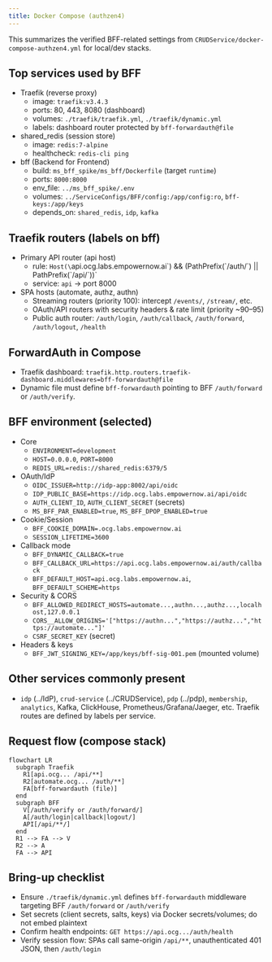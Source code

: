 ```yaml
---
title: Docker Compose (authzen4)
---
```


This summarizes the verified BFF-related settings from `CRUDService/docker-compose-authzen4.yml` for local/dev stacks.

## Top services used by BFF
- Traefik (reverse proxy)
  - image: `traefik:v3.4.3`
  - ports: 80, 443, 8080 (dashboard)
  - volumes: `./traefik/traefik.yml`, `./traefik/dynamic.yml`
  - labels: dashboard router protected by `bff-forwardauth@file`
- shared_redis (session store)
  - image: `redis:7-alpine`
  - healthcheck: `redis-cli ping`
- bff (Backend for Frontend)
  - build: `ms_bff_spike/ms_bff/Dockerfile` (target `runtime`)
  - ports: `8000:8000`
  - env_file: `../ms_bff_spike/.env`
  - volumes: `../ServiceConfigs/BFF/config:/app/config:ro`, `bff-keys:/app/keys`
  - depends_on: `shared_redis`, `idp`, `kafka`

## Traefik routers (labels on bff)
- Primary API router (api host)
  - rule: `Host(\`api.ocg.labs.empowernow.ai\`) && (PathPrefix(\`/auth/\`) || PathPrefix(\`/api/\`))`
  - service: `api` → port 8000
- SPA hosts (automate, authz, authn)
  - Streaming routers (priority 100): intercept `/events/`, `/stream/`, etc.
  - OAuth/API routers with security headers & rate limit (priority ~90–95)
  - Public auth router: `/auth/login`, `/auth/callback`, `/auth/forward`, `/auth/logout`, `/health`

## ForwardAuth in Compose
- Traefik dashboard: `traefik.http.routers.traefik-dashboard.middlewares=bff-forwardauth@file`
- Dynamic file must define `bff-forwardauth` pointing to BFF `/auth/forward` or `/auth/verify`.

## BFF environment (selected)
- Core
  - `ENVIRONMENT=development`
  - `HOST=0.0.0.0`, `PORT=8000`
  - `REDIS_URL=redis://shared_redis:6379/5`
- OAuth/IdP
  - `OIDC_ISSUER=http://idp-app:8002/api/oidc`
  - `IDP_PUBLIC_BASE=https://idp.ocg.labs.empowernow.ai/api/oidc`
  - `AUTH_CLIENT_ID`, `AUTH_CLIENT_SECRET` (secrets)
  - `MS_BFF_PAR_ENABLED=true`, `MS_BFF_DPOP_ENABLED=true`
- Cookie/Session
  - `BFF_COOKIE_DOMAIN=.ocg.labs.empowernow.ai`
  - `SESSION_LIFETIME=3600`
- Callback mode
  - `BFF_DYNAMIC_CALLBACK=true`
  - `BFF_CALLBACK_URL=https://api.ocg.labs.empowernow.ai/auth/callback`
  - `BFF_DEFAULT_HOST=api.ocg.labs.empowernow.ai`, `BFF_DEFAULT_SCHEME=https`
- Security & CORS
  - `BFF_ALLOWED_REDIRECT_HOSTS=automate...,authn...,authz...,localhost,127.0.0.1`
  - `CORS__ALLOW_ORIGINS='["https://authn...","https://authz...","https://automate..."]'`
  - `CSRF_SECRET_KEY` (secret)
- Headers & keys
  - `BFF_JWT_SIGNING_KEY=/app/keys/bff-sig-001.pem` (mounted volume)

## Other services commonly present
- `idp` (../IdP), `crud-service` (../CRUDService), `pdp` (../pdp), `membership`, `analytics`, Kafka, ClickHouse, Prometheus/Grafana/Jaeger, etc. Traefik routes are defined by labels per service.

## Request flow (compose stack)
```mermaid
flowchart LR
  subgraph Traefik
    R1[api.ocg... /api/**]
    R2[automate.ocg... /auth/**]
    FA[bff-forwardauth (file)]
  end
  subgraph BFF
    V[/auth/verify or /auth/forward/]
    A[/auth/login|callback|logout/]
    API[/api/**/]
  end
  R1 --> FA --> V
  R2 --> A
  FA --> API
```

## Bring-up checklist
- Ensure `./traefik/dynamic.yml` defines `bff-forwardauth` middleware targeting BFF `/auth/forward` or `/auth/verify`
- Set secrets (client secrets, salts, keys) via Docker secrets/volumes; do not embed plaintext
- Confirm health endpoints: `GET https://api.ocg.../auth/health`
- Verify session flow: SPAs call same-origin `/api/**`, unauthenticated 401 JSON, then `/auth/login`
